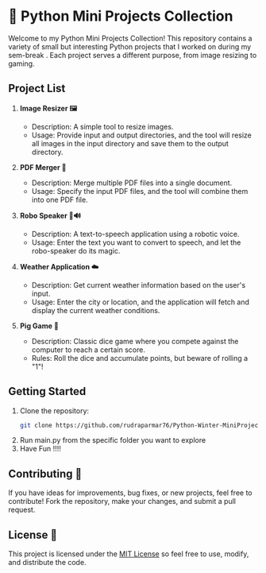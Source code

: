 # 🚀 Python Mini Projects Collection

Welcome to my Python Mini Projects Collection! This repository contains a variety of small but interesting Python projects that I worked on during my sem-break . Each project serves a different purpose, from image resizing to gaming.

## Project List

1. **Image Resizer 🖼️**
   - Description: A simple tool to resize images.
   - Usage: Provide input and output directories, and the tool will resize all images in the input directory and save them to the output directory.

2. **PDF Merger 📄**
   - Description: Merge multiple PDF files into a single document.
   - Usage: Specify the input PDF files, and the tool will combine them into one PDF file.

3. **Robo Speaker 🤖🔊**
   - Description: A text-to-speech application using a robotic voice.
   - Usage: Enter the text you want to convert to speech, and let the robo-speaker do its magic.

4. **Weather Application ☁️**
   - Description: Get current weather information based on the user's input.
   - Usage: Enter the city or location, and the application will fetch and display the current weather conditions.

5. **Pig Game 🎲**
   - Description: Classic dice game where you compete against the computer to reach a certain score.
   - Rules: Roll the dice and accumulate points, but beware of rolling a "1"!

## Getting Started

1. Clone the repository:
   ```bash
   git clone https://github.com/rudraparmar76/Python-Winter-MiniProjects.git
2. Run main.py from the specific folder you want to explore
3. Have Fun !!!!

## Contributing 🤝
If you have ideas for improvements, bug fixes, or new projects, feel free to contribute! Fork the repository, make your changes, and submit a pull request.

## License 📝
This project is licensed under the [MIT License](LICENSE) so feel free to use, modify, and distribute the code.
